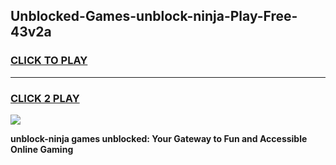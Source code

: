 
## Unblocked-Games-unblock-ninja-Play-Free-43v2a
<h3>
<a href="https://premium76.site?title=unblock-ninja&ref=21A">CLICK TO PLAY</a></h3>
<hr>

<h3>
<a href="https://premium76.site?title=unblock-ninja&ref=21A">CLICK 2 PLAY</a>
  
</h3>

<a href="https://premium76.site?title=unblock-ninja&ref=21A"><img src="https://clearcache.store/games.png"></a>


**unblock-ninja games unblocked: Your Gateway to Fun and Accessible Online Gaming**
